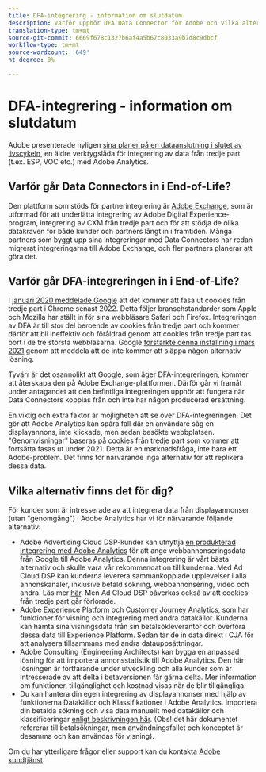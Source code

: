 ```yaml
---
title: DFA-integrering - information om slutdatum
description: Varför upphör DFA Data Connector för Adobe och vilka alternativ finns det?
translation-type: tm+mt
source-git-commit: 6669f678c1327b6af4a5b67c8033a9b7d8c9dbcf
workflow-type: tm+mt
source-wordcount: '649'
ht-degree: 0%

---
```



# DFA-integrering - information om slutdatum

Adobe presenterade nyligen [sina planer på en dataanslutning i slutet av livscykeln](https://experienceleague.adobe.com/docs/analytics/import/dataconnectors/data-connectors-eol.html), en äldre verktygslåda för integrering av data från tredje part (t.ex. ESP, VOC etc.) med Adobe Analytics.

## Varför går Data Connectors in i End-of-Life?

Den plattform som stöds för partnerintegrering är [Adobe Exchange](https://exchange.adobe.com/experiencecloud), som är utformad för att underlätta integrering av Adobe Digital Experience-program, integrering av CXM från tredje part och för att stödja de olika datakraven för både kunder och partners långt in i framtiden. Många partners som byggt upp sina integreringar med Data Connectors har redan migrerat integreringarna till Adobe Exchange, och fler partners planerar att göra det.

## Varför går DFA-integreringen in i End-of-Life?

I [januari 2020 meddelade Google](https://blog.chromium.org/2020/01/building-more-private-web-path-towards.html) att det kommer att fasa ut cookies från tredje part i Chrome senast 2022. Detta följer branschstandarder som Apple och Mozilla har ställt in för sina webbläsare Safari och Firefox. Integreringen av DFA är till stor del beroende av cookies från tredje part och kommer därför att bli ineffektiv och föråldrad genom att cookies från tredje part tas bort i de tre största webbläsarna. Google [förstärkte denna inställning i mars 2021](https://blog.google/products/ads-commerce/a-more-privacy-first-web) genom att meddela att de inte kommer att släppa någon alternativ lösning.

Tyvärr är det osannolikt att Google, som äger DFA-integreringen, kommer att återskapa den på Adobe Exchange-plattformen. Därför går vi framåt under antagandet att den befintliga integreringen upphör att fungera när Data Connectors kopplas från och inte har någon producerad ersättning.

En viktig och extra faktor är möjligheten att se över DFA-integreringen. Det gör att Adobe Analytics kan spåra fall där en användare såg en displayannons, inte klickade, men sedan besökte webbplatsen. &quot;Genomvisningar&quot; baseras på cookies från tredje part som kommer att fortsätta fasas ut under 2021. Detta är en marknadsfråga, inte bara ett Adobe-problem. Det finns för närvarande inga alternativ för att replikera dessa data.

## Vilka alternativ finns det för dig?

För kunder som är intresserade av att integrera data från displayannonser (utan &quot;genomgång&quot;) i Adobe Analytics har vi för närvarande följande alternativ:

* Adobe Advertising Cloud DSP-kunder kan utnyttja [en produkterad integrering med Adobe Analytics](https://experienceleague.adobe.com/docs/analytics-learn/tutorials/integrations/ad-cloud/introduction-to-the-analytics-for-advertising-cloud-dsp-integration.html?lang=en#integrations) för att ange webbannonseringsdata från Google till Adobe Analytics. Denna integrering är vårt bästa alternativ och skulle vara vår rekommendation till kunderna. Med Ad Cloud DSP kan kunderna leverera sammankopplade upplevelser i alla annonskanaler, inklusive betald sökning, webbannonsering, video och andra. Läs mer [här](https://experienceleague.adobe.com/docs/advertising-cloud/dsp/introduction/dsp-about.html?lang=en#introduction). Men Ad Cloud DSP påverkas också av att cookies från tredje part går förlorade.
* Adobe Experience Platform och [Customer Journey Analytics](https://experienceleague.adobe.com/docs/analytics-platform/using/cja-landing.html?lang=en), som har funktioner för visning och integrering med andra datakällor. Kunderna kan hämta sina visningsdata från sin betalsökleverantör och överföra dessa data till Experience Platform. Sedan tar de in data direkt i CJA för att analysera tillsammans med andra datauppsättningar.
* Adobe Consulting (Engineering Architects) kan bygga en anpassad lösning för att importera annonsstatistik till Adobe Analytics. Den här lösningen är fortfarande under utveckling och alla kunder som är intresserade av att delta i betaversionen får gärna delta. Mer information om funktioner, tillgänglighet och kostnad visas när de blir tillgängliga.
* Du kan hantera din egen integrering av displayannonser med hjälp av funktionerna Datakällor och Klassifikationer i Adobe Analytics. Importera din betalda sökning och visa data manuellt med datakällor och klassificeringar [enligt beskrivningen här](https://experienceleague.adobe.com/docs/analytics/import/use-cases/paid-search-metrics.html?lang=en#use-cases). (Obs! det här dokumentet refererar till betalsökningar, men användningsfallet och konceptet är desamma och kan användas för visning).

Om du har ytterligare frågor eller support kan du kontakta [Adobe kundtjänst](https://helpx.adobe.com/se/contact/enterprise-support.ec.html).